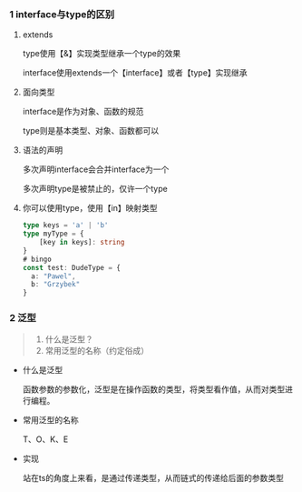 ### 1 interface与type的区别

1. extends

   type使用【&】实现类型继承一个type的效果

   interface使用extends一个【interface】或者【type】实现继承

2. 面向类型

   interface是作为对象、函数的规范

   type则是基本类型、对象、函数都可以

3. 语法的声明

   多次声明interface会合并interface为一个

   多次声明type是被禁止的，仅许一个type

4. 你可以使用type，使用【in】映射类型

   ````typescript
   type keys = 'a' | 'b'
   type myType = {
       [key in keys]: string
   }
   # bingo
   const test: DudeType = {
     a: "Pawel",
     b: "Grzybek"
   }
   ````

### 2 泛型

> 1. 什么是泛型？
> 2. 常用泛型的名称（约定俗成）

- 什么是泛型

  函数参数的参数化，泛型是在操作函数的类型，将类型看作值，从而对类型进行编程。

- 常用泛型的名称

  T、O、K、E

- 实现

  站在ts的角度上来看，是通过传递类型<T>，从而链式的传递给后面的参数类型

